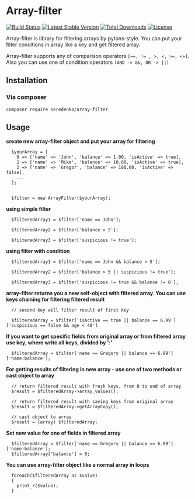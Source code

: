 # Array-filter

<p align="center">

[![Build Status](https://travis-ci.org/seredenko/array-filter.svg?branch=master)](https://travis-ci.org/seredenko/array-filter)
[![Latest Stable Version](https://poser.pugx.org/seredenko/array-filter/v/stable)](https://packagist.org/packages/seredenko/array-filter)
[![Total Downloads](https://poser.pugx.org/seredenko/array-filter/downloads)](https://packagist.org/packages/seredenko/array-filter)
[![License](https://poser.pugx.org/seredenko/array-filter/license)](https://packagist.org/packages/seredenko/array-filter)
</p>

Array-filter is library for filtering arrays by pytons-style. You can put your filter conditions 
in array like a key and get filtered array.


Array-filter supports any of comparison operators `[==, != , >, <, >=, <=]`.
Also you can use one of condition operators `(AND -> &&, OR -> ||)`

## Installation

### Via composer
`composer require seredenko/array-filter`

## Usage

**create new array-filter object and put your array for filtering**
```
  $yourArray = [
    0 => ['name' => 'John', 'balance' => 1.00, 'isActive' => true],
    1 => ['name' => 'Mike', 'balance' => 10.00, 'isActive' => true],
    2 => ['name' => 'Gregor', 'balance' => 100.00, 'isActive' => false],
    ...
  ];


  $filter = new ArrayFilter($yourArray);
```

**using simple filter**
```
  $filteredArray1 = $filter['name == John'];

  $filteredArray2 = $filter['balance > 5'];

  $filteredArray3 = $filter['suspicious != true'];
```

**using filter with condition**
```
  $filteredArray1 = $filter['name == John && balance > 5'];

  $filteredArray2 = $filter['balance > 5 || suspicious != true'];

  $filteredArray3 = $filter['suspicious != true && balance != 0'];
```

**array-filter returns you a new self-object with filtered array. You can use keys chaining for 
filtering filtered result**

```
  // second key will filter result of first key

  $filteredArray = $filter['isActive == true || balance == 6.99']['suspicious == false && age < 40']
```

**If you want to get specific fields from original array or from filtered array use key, 
where write all keys, divided by ':'**

```
  $filteredArray = $filter['name == Gregory || balance == 6.99']['name:balance'];
```

**For getting results of filtering in new array - use one of two methods or cast object to array**

```
  // return filtered result with fresh keys, from 0 to end of array
  $result = $filteredArray->array_values();
  
  // return filtered result with saving keys from original array
  $result = $filteredArray->getArrayCopy();
  
  // cast object to array
  $result = (array) $filteredArray;
```

**Set new value for one of fields in filtered array**
```
  $filteredArray = $filter['name == Gregory || balance == 6.99']['name:balance'];
  $filteredArray['balance'] = 0;
```

**You can use array-filter object like a normal array in loops**

```
  foreach($filteredArray as $value)
  {
    print_r($value);
  }
``` 